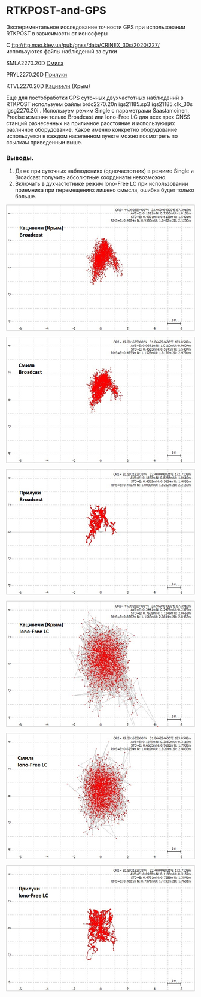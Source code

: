 # RTKPOST-and-GPS
Экспериментальное исследование точности  GPS при использовании RTKPOST   в зависимости от  ионосферы

С ftp://ftp.mao.kiev.ua/pub/gnss/data/CRINEX_30s/2020/227/ используются файлы наблюдений за сутки

SMLA2270.20D  [Смила](https://gnss.mao.kiev.ua/?q=node/14)

PRYL2270.20D  [Прилуки](https://gnss.mao.kiev.ua/?q=node/110)

KTVL2270.20D  [Кацивели](https://gnss.mao.kiev.ua/?q=node/15) (Крым)

Еще для постобработки GPS суточных двухчастотных наблюдений в RTKPOST используем файлы brdc2270.20n igs21185.sp3 igs21185.clk_30s igsg2270.20i . Используем режим Single
с параметрами Saastamoinen, Precise изменяя только Broadcast или Iono-Free LC для всех трех GNSS станций разнесенных на приличное расстояние и использующих различное оборудование.
Какое именно конкретно оборудование используется в каждом населенном пункте можно посмотреть по ссылкам приведенныи выше.

### Выводы.
1. Даже при суточных наблюдениях (одночастотник) в режиме Single и Broadcast получить абсолютные координаты невозможно.
2. Включать в духчастотнике режим Iono-Free LC при использовании приемника при перемещениях лишено смысла, ошибка будет только больше.

![](./KTVL2270_br.jpg)

![](./SMLA2270_br.jpg)

![](./PRYL2270_br.jpg)

![](./KTVL2270_ion_free.jpg)

![](./SMLA2270_iono_free.jpg)

![](./PRYL2270_iono_free.jpg)


